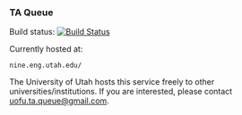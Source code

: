 ### TA Queue

Build status: [![Build Status](https://secure.travis-ci.org/urails/ta_queue.png?branch=master)](http://travis-ci.org/urails/ta_queue)

Currently hosted at:

```
nine.eng.utah.edu/
```

The University of Utah hosts this service freely to other
universities/institutions. If you are interested, please contact
uofu.ta.queue@gmail.com.
